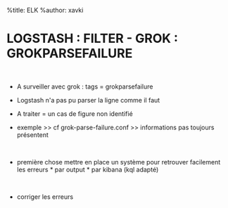 %title: ELK
%author: xavki


# LOGSTASH : FILTER - GROK : GROKPARSEFAILURE


<br>


* A surveiller avec grok : tags = grokparsefailure

* Logstash n'a pas pu parser la ligne comme il faut

* A traiter = un cas de figure non identifié

* exemple >> cf grok-parse-failure.conf  >> informations pas toujours présentent

<br>


* première chose mettre en place un système pour retrouver facilement les erreurs
		* par output
		* par kibana (kql adapté)

<br>


* corriger les erreurs
